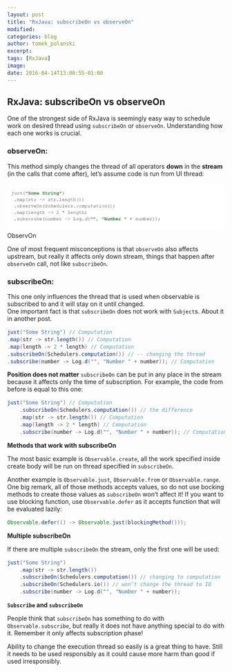 ```yaml
---
layout: post
title: "RxJava: subscribeOn vs observeOn"
modified:
categories: blog
author: tomek_polanski
excerpt:
tags: [RxJava]
image:
date: 2016-04-14T13:00:55-01:00
---
```



## RxJava: subscribeOn vs observeOn

One of the strongest side of RxJava is seemingly easy way to schedule work on desired thread using ``subscribeOn`` or ``observeOn``. Understanding how each one works is crucial.

### observeOn:
This method simply changes the thread of all operators **down** in the **stream** (in the calls that come after), let’s assume code is run from UI thread: 

<picture>
	<img src="/images/ObserveOn.gif" alt="image">
	<figcaption>ObservOn</figcaption>
</picture>

One of most frequent misconceptions is that ``observeOn`` also affects upstream, but really it affects only down stream, things that happen after ``observeOn`` call, not like ``subscribeOn``.

### subscribeOn:
This one only influences the thread that is used when observable is subscribed to and it will stay on it until changed.  
One important fact is that ``subscribeOn`` does not work with ``Subject``s.  About it in another post.  

``` java
just("Some String") // Computation
.map(str -> str.length()) // Computation
.map(length -> 2 * length) // Computation
.subscribeOn(Schedulers.computation()) // -- changing the thread
.subscribe(number -> Log.d("", "Number " + number)); // Computation
```

**Position does not matter**
``subscribeOn`` can be put in any place in the stream because it affects only the time of subscription. For example, the code from before is equal to this one:

``` java
just("Some String") // Computation
    .subscribeOn(Schedulers.computation()) // the difference
    .map(str -> str.length()) // Computation
    .map(length -> 2 * length) // Computation
    .subscribe(number -> Log.d("", "Number " + number)); // Computation
```

**Methods that work with subscribeOn** 

The most basic example is ``Observable.create``, all the work specified inside create body will be run on thread specified in ``subscribeOn``. 

Another example is ``Observable.just``, ``Observable.from`` or ``Observable.range``. One big remark, all of those methods accepts values, so do not use bocking methods to create those values as ``subscribeOn`` won’t affect it! 
If you want to use blocking function, use ``Observable.defer`` as it accepts function that will be evaluated lazily:
``` java
Observable.defer(() -> Observable.just(blockingMethod()));
```

**Multiple subscribeOn** 

If there are multiple ``subscribeOn`` the stream, only the first one will be used:

``` java
just("Some String")
    .map(str -> str.length())
    .subscribeOn(Schedulers.computation()) // changing to computation
    .subscribeOn(Schedulers.io()) // won’t change the thread to IO
    .subscribe(number -> Log.d("", "Number " + number)); 
```

**``Subscribe`` and ``subscribeOn``** 

People think that ``subscribeOn`` has something to do with ``Observable.subscribe``, but really it does not have anything special to do with it. Remember it only affects subscription phase!


Ability to change the execution thread so easily is a great thing to have. Still it needs to be used responsibly as it could cause more harm than good if used irresponsibly.  
